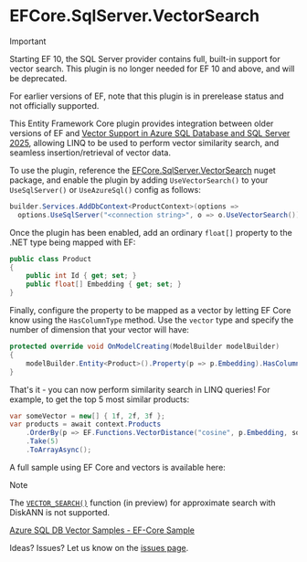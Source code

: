 # EFCore.SqlServer.VectorSearch

> [!IMPORTANT]
> Starting EF 10, the SQL Server provider contains full, built-in support for vector search. This plugin is no longer needed for EF 10 and above, and will be deprecated.
>
> For earlier versions of EF, note that this plugin is in prerelease status and not officially supported.

This Entity Framework Core plugin provides integration between older versions of EF and [Vector Support in Azure SQL Database and SQL Server 2025](https://devblogs.microsoft.com/azure-sql/announcing-general-availability-of-native-vector-type-functions-in-azure-sql/), allowing LINQ to be used to perform vector similarity search, and seamless insertion/retrieval of vector data.

To use the plugin, reference the [EFCore.SqlServer.VectorSearch](https://www.nuget.org/packages/EFCore.SqlServer.VectorSearch) nuget package, and enable the plugin by adding `UseVectorSearch()` to your `UseSqlServer()` or `UseAzureSql()` config as follows:

```c#
builder.Services.AddDbContext<ProductContext>(options =>
  options.UseSqlServer("<connection string>", o => o.UseVectorSearch()));
```

Once the plugin has been enabled, add an ordinary `float[]` property to the .NET type being mapped with EF:

```c#
public class Product
{
    public int Id { get; set; }
    public float[] Embedding { get; set; }
}
```

Finally, configure the property to be mapped as a vector by letting EF Core know using the `HasColumnType` method. Use the `vector` type and specify the number of dimension that your vector will have:

```c#
protected override void OnModelCreating(ModelBuilder modelBuilder)
{
    modelBuilder.Entity<Product>().Property(p => p.Embedding).HasColumnType("vector(3)");
}
```

That's it - you can now perform similarity search in LINQ queries! For example, to get the top 5 most similar products:

```c#
var someVector = new[] { 1f, 2f, 3f };
var products = await context.Products
    .OrderBy(p => EF.Functions.VectorDistance("cosine", p.Embedding, someVector))
    .Take(5)
    .ToArrayAsync();
```

A full sample using EF Core and vectors is available here:

> [!NOTE]
> The [`VECTOR_SEARCH()`](/sql/t-sql/functions/vector-search-transact-sql) function (in preview) for approximate search with DiskANN is not supported.

[Azure SQL DB Vector Samples - EF-Core Sample](https://github.com/Azure-Samples/azure-sql-db-vector-search/tree/main/DotNet/EF-Core)

Ideas? Issues? Let us know on the [issues page](https://github.com/efcore/EFCore.SqlServer.VectorSearch/issues).
